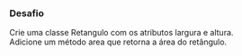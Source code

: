 ### Desafio

Crie uma classe Retangulo com os atributos largura e altura. <br>
Adicione um método area que retorna a área do retângulo.
